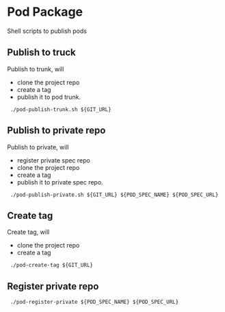 # Pod Package

Shell scripts to publish pods



## Publish to truck

Publish to trunk, will
- clone the project repo
- create a tag
- publish it to pod trunk.

```
 ./pod-publish-trunk.sh ${GIT_URL}

```



## Publish to private repo

Publish to private, will
- register private spec repo
- clone the project repo
- create a tag
- publish it to private spec repo.

```
 ./pod-publish-private.sh ${GIT_URL} ${POD_SPEC_NAME} ${POD_SPEC_URL}

```


## Create tag

Create tag, will
- clone the project repo
- create a tag

```
 ./pod-create-tag ${GIT_URL}

```


## Register private repo

```
 ./pod-register-private ${POD_SPEC_NAME} ${POD_SPEC_URL}

```
